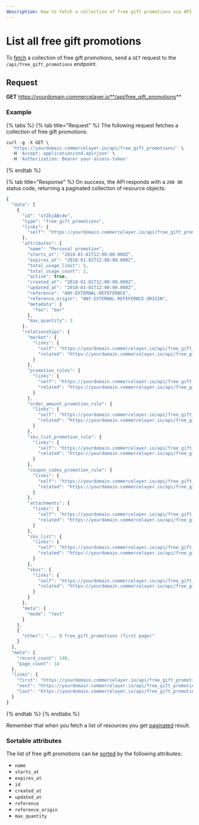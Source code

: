```yaml
---
description: How to fetch a collection of free gift promotions via API
---
```


# List all free gift promotions

To <a href="https://docs.commercelayer.io/developers/fetching-resources" target="_blank">fetch</a> a collection of free gift promotions, send a `GET` request to the `/api/free_gift_promotions` endpoint.

## Request

**GET** https://yourdomain.commercelayer.io**/api/free_gift_promotions**

### **Example**

{% tabs %}
{% tab title="Request" %}
The following request fetches a collection of free gift promotions:

```javascript
curl -g -X GET \
  'https://yourdomain.commercelayer.io/api/free_gift_promotions/' \
  -H 'Accept: application/vnd.api+json' \
  -H 'Authorization: Bearer your-access-token'
```
{% endtab %}

{% tab title="Response" %}
On success, the API responds with a `200 OK` status code, returning a paginated collection of resource objects:

```javascript
{
  "data": [
    {
      "id": "xYZkjABcde",
      "type": "free_gift_promotions",
      "links": {
        "self": "https://yourdomain.commercelayer.io/api/free_gift_promotions/xYZkjABcde"
      },
      "attributes": {
        "name": "Personal promotion",
        "starts_at": "2018-01-01T12:00:00.000Z",
        "expires_at": "2018-01-02T12:00:00.000Z",
        "total_usage_limit": 5,
        "total_usage_count": 2,
        "active": true,
        "created_at": "2018-01-01T12:00:00.000Z",
        "updated_at": "2018-01-01T12:00:00.000Z",
        "reference": "ANY-EXTERNAL-REFEFERNCE",
        "reference_origin": "ANY-EXTERNAL-REFEFERNCE-ORIGIN",
        "metadata": {
          "foo": "bar"
        },
        "max_quantity": 3
      },
      "relationships": {
        "market": {
          "links": {
            "self": "https://yourdomain.commercelayer.io/api/free_gift_promotions/xYZkjABcde/relationships/market",
            "related": "https://yourdomain.commercelayer.io/api/free_gift_promotions/xYZkjABcde/market"
          }
        },
        "promotion_rules": {
          "links": {
            "self": "https://yourdomain.commercelayer.io/api/free_gift_promotions/xYZkjABcde/relationships/promotion_rules",
            "related": "https://yourdomain.commercelayer.io/api/free_gift_promotions/xYZkjABcde/promotion_rules"
          }
        },
        "order_amount_promotion_rule": {
          "links": {
            "self": "https://yourdomain.commercelayer.io/api/free_gift_promotions/xYZkjABcde/relationships/order_amount_promotion_rule",
            "related": "https://yourdomain.commercelayer.io/api/free_gift_promotions/xYZkjABcde/order_amount_promotion_rule"
          }
        },
        "sku_list_promotion_rule": {
          "links": {
            "self": "https://yourdomain.commercelayer.io/api/free_gift_promotions/xYZkjABcde/relationships/sku_list_promotion_rule",
            "related": "https://yourdomain.commercelayer.io/api/free_gift_promotions/xYZkjABcde/sku_list_promotion_rule"
          }
        },
        "coupon_codes_promotion_rule": {
          "links": {
            "self": "https://yourdomain.commercelayer.io/api/free_gift_promotions/xYZkjABcde/relationships/coupon_codes_promotion_rule",
            "related": "https://yourdomain.commercelayer.io/api/free_gift_promotions/xYZkjABcde/coupon_codes_promotion_rule"
          }
        },
        "attachments": {
          "links": {
            "self": "https://yourdomain.commercelayer.io/api/free_gift_promotions/xYZkjABcde/relationships/attachments",
            "related": "https://yourdomain.commercelayer.io/api/free_gift_promotions/xYZkjABcde/attachments"
          }
        },
        "sku_list": {
          "links": {
            "self": "https://yourdomain.commercelayer.io/api/free_gift_promotions/xYZkjABcde/relationships/sku_list",
            "related": "https://yourdomain.commercelayer.io/api/free_gift_promotions/xYZkjABcde/sku_list"
          }
        },
        "skus": {
          "links": {
            "self": "https://yourdomain.commercelayer.io/api/free_gift_promotions/xYZkjABcde/relationships/skus",
            "related": "https://yourdomain.commercelayer.io/api/free_gift_promotions/xYZkjABcde/skus"
          }
        }
      },
      "meta": {
        "mode": "test"
      }
    },
    {
      "other": "... 9 free_gift_promotions (first page)"
    }
  ],
  "meta": {
    "record_count": 140,
    "page_count": 14
  },
  "links": {
    "first": "https://yourdomain.commercelayer.io/api/free_gift_promotions?page[number]=1&page[size]=10",
    "next": "https://yourdomain.commercelayer.io/api/free_gift_promotions?page[number]=2&page[size]=10",
    "last": "https://yourdomain.commercelayer.io/api/free_gift_promotions?page[number]=14&page[size]=10"
  }
}
```
{% endtab %}
{% endtabs %}

Remember that when you fetch a list of resources you get <a href="https://docs.commercelayer.io/developers/pagination" target="_blank">paginated</a> result.

### Sortable attributes

The list of free gift promotions can be <a href="https://docs.commercelayer.io/developers/sorting-results" target="_blank">sorted</a> by the following attributes:

* `name`
* `starts_at`
* `expires_at`
* `id`
* `created_at`
* `updated_at`
* `reference`
* `reference_origin`
* `max_quantity`


